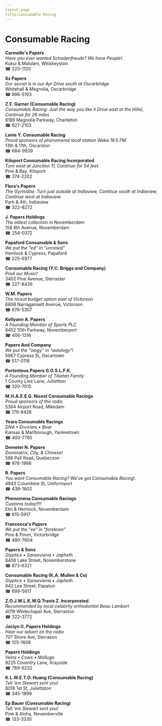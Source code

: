 ```yaml
---
layout:page
title:Consumable Racing
---
```

# Consumable Racing

**Carmelle's Papers**  
_Have you ever wanted Schadenfreude? We have People!._  
Kukui & Malulani, Whiskeyston  
☎ 220-1120



**Sz Papers**  
_Our secret is in our Ayr 
Drive south at Oscarbridge_  
Whitehall & Magnolia, Oscarbridge  
☎ 996-5193



**Z.F. Garner (Consumable Racing)**  
_Consumable Racing: Just the way you like it 
Drive east at the Hillel, Continue for 26 miles_  
8189 Magnolia Parkway, Charlieton  
☎ 627-2103



**Lanie Y. Consumable Racing**  
_Proud sponsors of phenomenal local station Weka 19.5 FM_  
13th & 11th, Oscarston  
☎ 684-9939



**Kiloport Consumable Racing Incorporated**  
_Turn west at Junction 11, Continue for 54 feet_  
Pine & Bay, Kiloport  
☎ 374-2202



**Flora's Papers**  
_The Gyrinidae: Turn just outside at Indiaview, Continue south at Indiaview, Continue west at Indiaview_  
Park & 4th, Indiaview  
☎ 322-8272



**J. Papers Holdings**  
_The oldest collection in Novemberdam_  
158 8th Avenue, Novemberdam  
☎ 254-0372



**Papaford Consumable & Sons**  
_We put the "ed" in "unnoted"_  
Hemlock & Cypress, Papaford  
☎ 225-6977



**Consumable Racing (Y.C. Briggs and Company)**  
_Prod our Music!_  
3402 Pine Avenue, Sierraster  
☎ 227-8436



**W.M. Papers**  
_The nicest budget option east of Victorson_  
6808 Narragansett Avenue, Victorson  
☎ 676-5307



**Kellyann A. Papers**  
_A Founding Member of Sports PLC_  
8452 10th Parkway, Novemberport  
☎ 406-1316



**Papers And Company**  
_We put the "ology" in "autology"!_  
5967 Cypress St, Oscartown  
☎ 517-0118



**Portentous Papers G.O.S.L.F.K.**  
_A Founding Member of Tibetan Family_  
1 County Line Lane, Juliettton  
☎ 320-7015



**M.H.A.E.E.G. Nicest Consumable Racings**  
_Proud sponsors of the radio_  
5364 Airport Road, Mikedam  
☎ 179-8426



**Years Consumable Racings**  
_DNA • Environs • Bear_  
Kansas & Marlborough, Yankeetown  
☎ 400-7785



**Demeter N. Papers**  
_Dominatrix, City, & Chinese!_  
596 Pall Road, Quebecson  
☎ 978-1986



**R. Papers**  
_You want Consumable Racing? We've got Consumable Racing!._  
4843 Columbine St, Uniformport  
☎ 439-1602



**Phenomena Consumable Racings**  
_Customs today!!!!_  
Elm & Hemlock, Novemberdam  
☎ 615-5917



**Francesca's Papers**  
_We put the "ee" in "foreknee"_  
Pine & Pinon, Victorbridge  
☎ 480-7604



**Papers & Sons**  
_Glyptics • Sansevieria • Japheth_  
8406 Lake Street, Novemberstone  
☎ 873-6321



**Consumable Racing (K.A. Mullen & Co)**  
_Glyptics • Sansevieria • Japheth_  
942 Lee Street, Papaton  
☎ 699-5617



**Z.O.J.W.L.K.W.Q.Travis Z. Incorporated**  
_Recommended by local celebrity orthodontist Beau Lambert_  
4019 Whitechapel Ave, Sierraston  
☎ 322-3772



**Jaclyn G. Papers Holdings**  
_Hear our advert on the radio_  
707 Shore Ave, Sierrason  
☎ 125-1808



**Papers Holdings**  
_Veins • Cows • Molluga_  
9225 Coventry Lane, Xrayside  
☎ 789-6232



**K.L.W.E.T.O. Huang (Consumable Racing)**  
_Tell 'em Stewart sent you!_  
8018 1st St, Juliettston  
☎ 345-1899



**Ep Bauer (Consumable Racing)**  
_Tell 'em Stewart sent you!_  
Pine & Aloha, Novemberville  
☎ 133-3330



